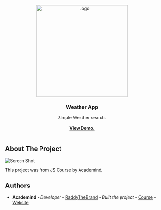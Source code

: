 <br/>
<p align="center">
  <a href="https://github.com//">
    <img src="https://upload.wikimedia.org/wikipedia/commons/thumb/6/6a/JavaScript-logo.png/768px-JavaScript-logo.png" alt="Logo" width="300" >
  </a>

  <h3 align="center">Weather App</h3>

  <p align="center">
    Simple Weather search.
    <br/>
    <br/>
    <a href="https://weather-mb.netlify.app"><strong>View Demo.</strong></a>
    <br/>
    <br/>
  </p>
</p>



## About The Project

![Screen Shot](https://i.ibb.co/TgBmfLN/Captur-de-ecran-din-2024-02-23-la-20-48-56.png)

This project was from JS Course by Academind.


## Authors

* **Academind** - *Developer* - [RaddyTheBrand](https://github.com/academind) - *Built the project* - [Course](https://www.udemy.com/course/javascript-the-complete-guide-2020-beginner-advanced/?couponCode=KEEPLEARNING) - [Website](https://academind.com)

